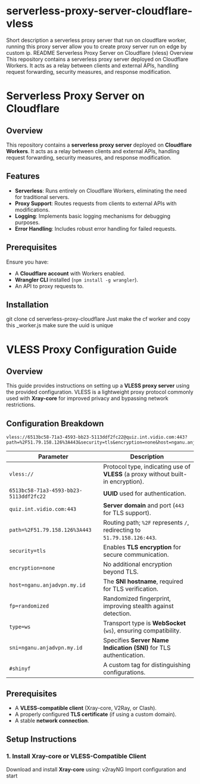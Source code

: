 # serverless-proxy-server-cloudflare-vless

Short description
a serverless proxy server that run on cloudflare worker, running this proxy server allow you to create proxy server run on edge by custom ip.
README
Serverless Proxy Server on Cloudflare (vless)
Overview
This repository contains a serverless proxy server deployed on Cloudflare Workers. It acts as a relay between clients and external APIs, handling request forwarding, security measures, and response modification.

# Serverless Proxy Server on Cloudflare

## Overview
This repository contains a **serverless proxy server** deployed on **Cloudflare Workers**. It acts as a relay between clients and external APIs, handling request forwarding, security measures, and response modification.

## Features
- **Serverless**: Runs entirely on Cloudflare Workers, eliminating the need for traditional servers.
- **Proxy Support**: Routes requests from clients to external APIs with modifications.
- **Logging**: Implements basic logging mechanisms for debugging purposes.
- **Error Handling**: Includes robust error handling for failed requests.

## Prerequisites
Ensure you have:
- A **Cloudflare account** with Workers enabled.
- **Wrangler CLI** installed (`npm install -g wrangler`).
- An API to proxy requests to.

## Installation
git clone <repository-url>
cd serverless-proxy-cloudflare
Just make the cf worker and copy this _worker.js
make sure the uuid is unique

# VLESS Proxy Configuration Guide

## Overview
This guide provides instructions on setting up a **VLESS proxy server** using the provided configuration. VLESS is a lightweight proxy protocol commonly used with **Xray-core** for improved privacy and bypassing network restrictions.

## Configuration Breakdown
```
vless://6513bc58-71a3-4593-bb23-5113ddf2fc22@quiz.int.vidio.com:443?path=%2F51.79.158.126%3A443&security=tls&encryption=none&host=nganu.anjadvpn.my.id&fp=randomized&type=ws&sni=nganu.anjadvpn.my.id#shinyf
```
| **Parameter**  | **Description** |
|---------------|----------------|
| `vless://` | Protocol type, indicating use of **VLESS** (a proxy without built-in encryption). |
| `6513bc58-71a3-4593-bb23-5113ddf2fc22` | **UUID** used for authentication. |
| `quiz.int.vidio.com:443` | **Server domain** and port (`443` for TLS support). |
| `path=%2F51.79.158.126%3A443` | Routing path; `%2F` represents `/`, redirecting to `51.79.158.126:443`. |
| `security=tls` | Enables **TLS encryption** for secure communication. |
| `encryption=none` | No additional encryption beyond TLS. |
| `host=nganu.anjadvpn.my.id` | The **SNI hostname**, required for TLS verification. |
| `fp=randomized` | Randomized fingerprint, improving stealth against detection. |
| `type=ws` | Transport type is **WebSocket** (`ws`), ensuring compatibility. |
| `sni=nganu.anjadvpn.my.id` | Specifies **Server Name Indication (SNI)** for TLS authentication. |
| `#shinyf` | A custom tag for distinguishing configurations. |

## Prerequisites
- A **VLESS-compatible client** (Xray-core, V2Ray, or Clash).
- A properly configured **TLS certificate** (if using a custom domain).
- A stable **network connection**.

## Setup Instructions
### 1. Install Xray-core or VLESS-Compatible Client
Download and install **Xray-core** using: v2rayNG
Import configuration and start
